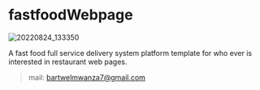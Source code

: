 # fastfoodWebpage
![20220824_133350](https://github.com/Bartwel27/fastfoodWebpage/assets/81015407/8fb05774-272b-4dba-aa0d-b58f217c6460)

A fast food full service delivery system platform template for who ever is interested in restaurant web pages.

> mail: bartwelmwanza7@gmail.com
